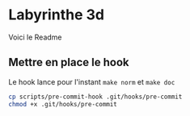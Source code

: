 # Labyrinthe 3d

Voici le Readme

## Mettre en place le hook

Le hook lance pour l'instant `make norm` et `make doc`

```bash
cp scripts/pre-commit-hook .git/hooks/pre-commit
chmod +x .git/hooks/pre-commit

```
